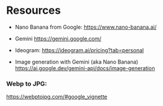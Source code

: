
# Resources

- Nano Banana from Google:
https://www.nano-banana.ai/

- Gemini
https://gemini.google.com/

- Ideogram:
https://ideogram.ai/pricing?tab=personal


- Image generation with Gemini (aka Nano Banana)
https://ai.google.dev/gemini-api/docs/image-generation


### Webp to JPG:
https://webptojpg.com/#google_vignette
